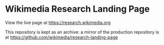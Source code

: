 # Wikimedia Research Landing Page

View the live page at https://research.wikimedia.org

This repository is kept as an archive: a mirror of the production repository is at https://github.com/wikimedia/research-landing-page
